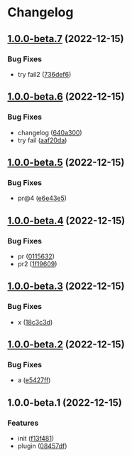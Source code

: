 # Changelog

## [1.0.0-beta.7](https://github.com/npm-showcase/semantic-release-test/compare/v1.0.0-beta.6...v1.0.0-beta.7) (2022-12-15)


### Bug Fixes

* try fail2 ([736def6](https://github.com/npm-showcase/semantic-release-test/commit/736def6b1b1440c848d4893f411a9a6247f9d5af))

## [1.0.0-beta.6](https://github.com/npm-showcase/semantic-release-test/compare/v1.0.0-beta.5...v1.0.0-beta.6) (2022-12-15)


### Bug Fixes

* changelog ([640a300](https://github.com/npm-showcase/semantic-release-test/commit/640a300fb15db90703ea93698f90a0867a1754df))
* try fail ([aaf20da](https://github.com/npm-showcase/semantic-release-test/commit/aaf20da5b9b3ea6d4abc74179df38199fbc866f4))

## [1.0.0-beta.5](https://github.com/npm-showcase/semantic-release-test/compare/v1.0.0-beta.4...v1.0.0-beta.5) (2022-12-15)


### Bug Fixes

* pr@4 ([e6e43e5](https://github.com/npm-showcase/semantic-release-test/commit/e6e43e5739ab6e15cd1e35781038708fa9f87db8))

## [1.0.0-beta.4](https://github.com/npm-showcase/semantic-release-test/compare/v1.0.0-beta.3...v1.0.0-beta.4) (2022-12-15)


### Bug Fixes

* pr ([0115632](https://github.com/npm-showcase/semantic-release-test/commit/0115632b1c942d3fe07c1c79399f8a824aae09d7))
* pr2 ([1f19609](https://github.com/npm-showcase/semantic-release-test/commit/1f19609d3fb458ecdbb187cdc0dd7f05c5853516))

## [1.0.0-beta.3](https://github.com/npm-showcase/semantic-release-test/compare/v1.0.0-beta.2...v1.0.0-beta.3) (2022-12-15)


### Bug Fixes

* x ([18c3c3d](https://github.com/npm-showcase/semantic-release-test/commit/18c3c3d5b2ac65ebbcd8c5d4d2e15112344c0907))

## [1.0.0-beta.2](https://github.com/npm-showcase/semantic-release-test/compare/v1.0.0-beta.1...v1.0.0-beta.2) (2022-12-15)


### Bug Fixes

* a ([e5427ff](https://github.com/npm-showcase/semantic-release-test/commit/e5427ffd19d781ef2cbbd999632d6bc5edb1e2fc))

## 1.0.0-beta.1 (2022-12-15)


### Features

* init ([f13f481](https://github.com/npm-showcase/semantic-release-test/commit/f13f4818736f51d051d54fd3beef5acfaa306a7a))
* plugin ([08457df](https://github.com/npm-showcase/semantic-release-test/commit/08457df1230159ccebe62c7a6a9789f067a7c46e))
